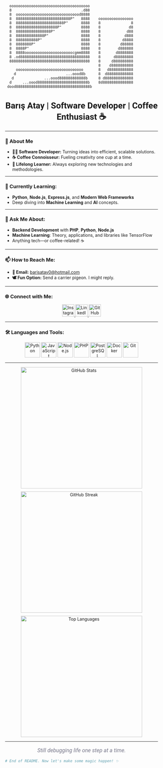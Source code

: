       ooooooooooooooooooooooooooooooooooooo
      8                                .d88
      8  oooooooooooooooooooooooooooood8888
      8  8888888888888888888888888P"   8888    oooooooooooooooo
      8  8888888888888888888888P"      8888    8              8
      8  8888888888888888888P"         8888    8             d8
      8  8888888888888888P"            8888    8            d88
      8  8888888888888P"               8888    8           d888
      8  8888888888P"                  8888    8          d8888
      8  8888888P"                     8888    8         d88888
      8  8888P"                        8888    8        d888888
      8  8888oooooooooooooooooooooocgmm8888    8       d8888888
      8 .od88888888888888888888888888888888    8      d88888888
      8888888888888888888888888888888888888    8     d888888888
                                               8    d8888888888
         ooooooooooooooooooooooooooooooo       8   d88888888888
        d                       ...oood8b      8  d888888888888
       d              ...oood888888888888b     8 d8888888888888
      d     ...oood88888888888888888888888b    8d88888888888888
     dood8888888888888888888888888888888888b

<h1  align="center" style="font-family: 'Roboto', sans-serif;">Barış Atay | Software Developer | Coffee Enthusiast ☕</h1>

---

### 🚀 About Me
- **👨‍💻 Software Developer:** Turning ideas into efficient, scalable solutions.
- **☕ Coffee Connoisseur:** Fueling creativity one cup at a time.
- **🌱 Lifelong Learner:** Always exploring new technologies and methodologies.

---

### 🌱 Currently Learning:
- **Python**, **Node.js**, **Express.js**, and **Modern Web Frameworks**
- Deep diving into **Machine Learning** and **AI** concepts.

---

### 💬 Ask Me About:
- **Backend Development** with **PHP**, **Python**, **Node.js**
- **Machine Learning**: Theory, applications, and libraries like TensorFlow
- Anything tech—or coffee-related! ☕

---

### 📫 How to Reach Me:
- **📧 Email:** [barisatay0@hotmail.com](mailto:barisatay0@hotmail.com)
- **🕊️ Fun Option:** Send a carrier pigeon. I might reply.

---

### 🌐 Connect with Me:
<p align="center">
  <a href="https://www.instagram.com/barisatay0/" target="_blank">
    <img src="https://raw.githubusercontent.com/rahuldkjain/github-profile-readme-generator/master/src/images/icons/Social/instagram.svg" alt="Instagram" height="40" width="40" />
  </a>
  <a href="https://www.linkedin.com/in/barış-atay/" target="_blank">
    <img src="https://cdn-icons-png.flaticon.com/512/174/174857.png" alt="LinkedIn" height="40" width="40" />
  </a>
  <a href="https://github.com/barisatay0" target="_blank">
    <img src="https://github.githubassets.com/images/modules/logos_page/GitHub-Mark.png" alt="GitHub" height="40" width="40" />
  </a>
</p>

---

### 🛠️ Languages and Tools:
<p align="center">
  <img src="https://cdn.jsdelivr.net/gh/devicons/devicon/icons/python/python-original.svg" alt="Python" width="50" height="50" />
  <img src="https://cdn.jsdelivr.net/gh/devicons/devicon/icons/javascript/javascript-original.svg" alt="JavaScript" width="50" height="50" />
  <img src="https://cdn.jsdelivr.net/gh/devicons/devicon/icons/nodejs/nodejs-original.svg" alt="Node.js" width="50" height="50" />
  <img src="https://cdn.jsdelivr.net/gh/devicons/devicon/icons/php/php-original.svg" alt="PHP" width="50" height="50" />
  <img src="https://cdn.jsdelivr.net/gh/devicons/devicon/icons/postgresql/postgresql-original.svg" alt="PostgreSQL" width="50" height="50" />
  <img src="https://cdn.jsdelivr.net/gh/devicons/devicon/icons/docker/docker-original.svg" alt="Docker" width="50" height="50" />
  <img src="https://cdn.jsdelivr.net/gh/devicons/devicon/icons/git/git-original.svg" alt="Git" width="50" height="50" />
</p>

---

<div align="center">
  <img src="https://github-readme-stats.vercel.app/api?username=barisatay0&show_icons=true&count_private=true&hide=prs&theme=radical" alt="GitHub Stats" style="width: 400px; margin-bottom: 10px;" />
  <br>
  <img src="https://github-readme-streak-stats.herokuapp.com/?user=barisatay0&theme=radical" alt="GitHub Streak" style="width: 400px; margin-bottom: 10px;" />
  <br>
  <img src="https://github-readme-stats.vercel.app/api/top-langs?username=barisatay0&show_icons=true&locale=en&layout=compact&theme=radical" alt="Top Languages" style="width: 400px;" />
</div>

---

<p align="center" style="font-size: 18px; color: #7a7a8c; font-family: 'Roboto', sans-serif; font-style: italic;">
Still debugging life one step at a time.
</p>

```bash
# End of README. Now let's make some magic happen! ✨
```